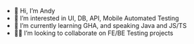 - 👋  Hi, I’m Andy
- 👀  I’m interested in UI, DB, API, Mobile Automated Testing
- 🌱  I’m currently learning GHA, and speaking Java and JS/TS
- 💪🏻  I’m looking to collaborate on FE/BE Testing projects


